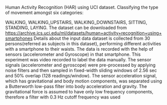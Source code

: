 Human Activity Recognition (HAR) using UCI dataset. Classifying the type of movement amongst six categories:

WALKING,
WALKING_UPSTAIRS,
WALKING_DOWNSTAIRS,
SITTING,
STANDING,
LAYING.
The dataset can be downloaded from https://archive.ics.uci.edu/ml/datasets/human+activity+recognition+using+smartphones
Details about the input data
dataset is collected from 30 persons(referred as subjects in this dataset), performing different activities with a smartphone to their waists. The data is recorded with the help of sensors (accelerometer and Gyroscope) in that smartphone. This experiment was video recorded to label the data manually.
The sensor signals (accelerometer and gyroscope) were pre-processed by applying noise filters and then sampled in fixed-width sliding windows of 2.56 sec and 50% overlap (128 readings/window).
The sensor acceleration signal, which has gravitational and body motion components, was separated using a Butterworth low-pass filter into body acceleration and gravity.
The gravitational force is assumed to have only low frequency components, therefore a filter with 0.3 Hz cutoff frequency was used
